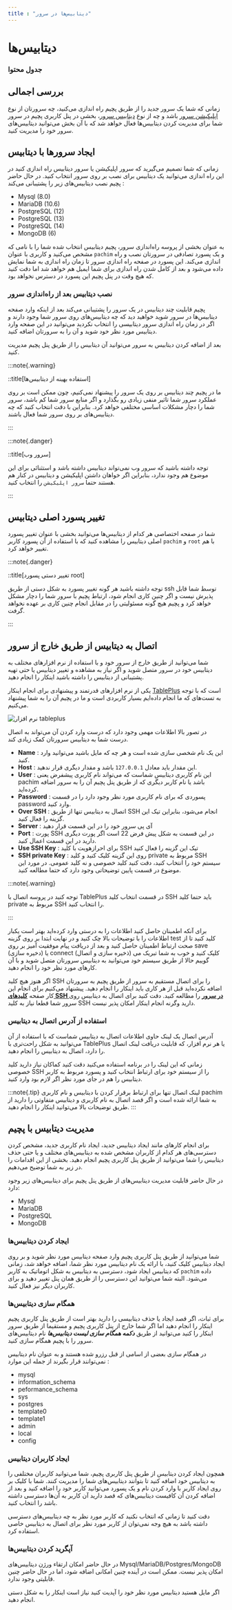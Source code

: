 ```yaml
---
title : "دیتابیس‌ها در سرور"
---
```


# دیتابیس‌ها 

### جدول محتوا

## بررسی اجمالی
<div id="25951379959"><script type="text/JavaScript" src="https://www.aparat.com/embed/NGtIq?data[rnddiv]=25951379959&data[responsive]=yes"></script></div>

زمانی که شما یک سرور جدید را از طریق پچیم راه اندازی می‌کنید، چه سرورتان از نوع [اپلیکیشن سرور](/servers/types#سرور-اپلیکیشن) باشد و چه از نوع [دیتابیس سرور](/servers/types#سرور-دیتابیس)، بخشی در پنل کاربری پچیم در سرور شما برای مدیریت کردن دیتابیس‌ها فعال خواهد شد که با آن بخش می‌توانید دیتابیس‌های سرور خود را مدیریت کنید.

## ایجاد سرورها با دیتابیس 

زمانی که شما تصمیم می‌گیرید که سرور اپلیکیشن یا سرور دیتابیس راه اندازی کنید در این راه اندازی می‌توانید یک دیتابیس برای نصب بر روی سرور انتخاب کنید. در حال حاضر پچیم نصب دیتابیس‌های زیر را پشتیبانی می‌کند : 

- Mysql (8.0)
- MariaDB (10.6)
- PostgreSQL (12)
- PostgreSQL (13)
- PostgreSQL (14)
- MongoDB (6)

به عنوان بخشی از پروسه راه‌اندازی سرور، پچیم دیتابیس انتخاب شده شما را با نامی که مشخص می‌کنید و کاربری با عنوان `pachim` و یک پسورد تصادفی در سرورتان نصب و راه اندازی می‌کند. این پسورد در صفحه راه اندازی سرور تا زمان راه اندازی به شما نمایش داده می‌شود و بعد از کامل شدن راه اندازی برای شما ایمیل هم خواهد شد اما دقت کنید که هیچ وقت در پنل پچیم این پسورد در دسترس نخواهد بود.

### نصب دیتابیس بعد از راه‌اندازی سرور 

پچیم قابلیت چند دیتابیس در یک سرور را پشتیبانی می‌کند بعد از اینکه وارد صفحه دیتابیس‌ها در سرور شوید خواهید دید که چه دیتابیس‌های روی سرور شما وجود دارند و اگر در زمان راه اندازی سرور دیتابیسی را انتخاب نکردید می‌توانید در این صفحه وارد دیتابیس مورد نظر خود شوید و آن را به سرورتان اضافه کنید. 

بعد از اضافه کردن دیتابیس به سرور می‌توانید آن دیتابیس را از طریق پنل پچیم مدیریت کنید. 

:::note{.warning}

::title[استفاده بهینه از دیتابیس‌ها]

ما در پچیم چند دیتابیس بر روی یک سرور را پیشنهاد نمی‌کنیم، چون ممکن است بر روی عملکرد سرور شما تاثیر منفی زیادی رو بگذارد و اگر منابع سرور شما کم باشد، سرور شما را دچار مشکلات اساسی مختلفی خواهد کرد. بنابراین با دقت انتخاب کنید که چه دیتابیس‌های بر روی سرور شما فعال باشند.

:::

:::note{.danger}

::title[سرور وب]

توجه داشته باشید که سرور وب نمی‌تواند دیتابیس داشته باشد و استثنائی برای این موضوع هم وجود ندارد، بنابراین اگر خواهان داشتن اپلیکیشن و دیتابیس در کنار هم هستند حتما `سرور اپلیکیشن` را انتخاب کنید.

:::
## تغییر پسورد اصلی دیتابیس

شما در صفحه اختصاصی هر کدام از دیتابیس‌ها می‌توانید بخشی با عنوان تغییر پسورد اصلی دیتابیس را مشاهده کنید که با استفاده از آن پسورد کاربر `pachim` و `root` با هم تغییر خواهد کرد.

:::note{.danger}

::title[تغییر دستی پسورد root]

توجه داشته باشید هر گونه تغییر پسورد به شکل دستی از طریق ssh توسط شما قابل پذیرش نیست و اگر چنین کاری انجام شود، ارتباط پچیم با سرور شما را دچار مشکل خواهد کرد و پچیم هیچ گونه مسئولیتی را در مقابل انجام چنین کاری بر عهده نخواهد گرفت.

::: 

## اتصال به دیتابیس از طریق خارج از سرور

شما می‌توانید از طریق خارج از سرور خود و با استفاده از نرم افزارهای مختلف به دیتابیس خود در سرور متصل شوید و اگر نیاز به مشاهده و تغییر دیتابیس یا حتی تهیه پشتیبانی از دیتابیس را داشته باشید اینکار را انجام دهید.

یکی از نرم افزارهای قدرتمند و پیشنهادی برای انجام اینکار [TablePlus](https://tableplus.com/) است که با توجه به تست‌های که ما انجام داده‌ایم بسیار کاربردی است و ما در پچیم آن را به شما پیشنهاد می‌کنیم. 

![نرم افزار tableplus](/img/tableplus.png)

در تصور بالا اطلاعات مهمی وجود دارد که درست وارد کردن آن می‌تواند به اتصال درست شما به دیتابیس سرورتان کمک زیادی کند.

- **Name** : این یک نام شخصی سازی شده است و هر چه که مایل باشید می‌توانید وارد کنید.
- **Host** : این مقدار باید معادل `127.0.0.1` باشد و مقدار دیگری قرار ندهید.
- **User** : این نام کاربری دیتابیس شماست که می‌تواند نام کاربری پیشفرض یعنی pachim باشد یا نام کاربر دیگری که از طریق پنل پچیم آن را به سرور اضافه کرده‌اید.
- **Password** : پسوردی که برای نام کاربری مورد نظر وجود دارد را در قسمت password وارد کنید.
- **Over SSH** : اتصال به دیتابیس تنها از طریق SSH انجام می‌شود، بنابراین تیک این گزینه را فعال کنید.
- **Server** : آی پی سرور خود را در این قسمت قرار دهید
- **Port** : پورت SSH در این قسمت به شکل پیش فرض 22 است اگر پورت دیگری دارید در این قسمت اعمال کنید.
- **Use SSH Key** : برای احرازهویت با کلید SSH تیک این گزینه را فعال کنید 
- **SSH private Key** : روی این گزینه کلیک کنید و کلید private مربوط به SSH سیستم خود را انتخاب کنید، دقت کنید کلید خصوصی و نه کلید عمومی. در مورد این موضوع در قسمت پایین توضیحاتی وجود دارد که حتما مطالعه کنید.

:::note{.warning}

توجه کنید در پروسه اتصال با TablePlus در قسمت انتخاب کلید SSH باید حتما کلید private مربوط به SSH را انتخاب کنید.

:::

برای آنکه اطمینان حاصل کنید اطلاعات را به درستی وارد کرده‌اید بهتر است یکبار اطلاعات را با توضیحات بالا چک کنید و در نهایت ابتدا بر روی گزینه test کلید کنید تا از صحت ارتباط اطمینان حاصل کنید و بعد از دریافت پیام موفقیت آمیز بر روی save (دخیره سازی) یا connect (ذخیره سازی و اتصال) کلیک کنید و خوب به شما تبریک می گوییم حالا از طریق سیستم خود می‌توانید به دیتابیس سرورتان متصل شوید و با آن کارهای مورد نظر خود را انجام دهید. 

اگر هنوز هیچ کلید SSH را برای اتصال مستقیم به سرور از طریق پچیم به سرورتان اضافه نکرده‌اید قبل از هر کاری باید اینکار را انجام دهید. پیشنهاد می‌کنیم برای انجام این کار صفحه [**کلیدهای SSH در سرور**](/servers/ssh) را مطالعه کنید. دقت کنید برای اتصال به دیتابیس روی سرور شما قطعا نیاز به کلید SSH دارید وگرنه انجام اینکار امکان پذیر نیست.



### استفاده از آدرس اتصال به دیتابیس 

آدرس اتصال یک لینک حاوی اطلاعات اتصال به دیتابیس شماست که با استفاده از آن می‌توانید به شکل راحت‌تری با TablePlus یا هر نرم افزار، که قابلیت دریافت لینک اتصال را دارد، اتصال به دیتابیس را انجام دهید.

زمانی که این لینک را در برنامه استفاده می‌کنید دقت کنید کماکان نیاز دارید کلید خصوصی SSH را از سیستم خود برای ارتباط انتخاب کنید و پسورد مربوط به کاربر دیتابیس را هم در جای مورد نظر اگر لازم بود وارد کنید.

:::note{.tip}
لینک اتصال تنها برای ارتباط برقرار کردن با دیتابیس و نام کاربری pachim به شما ارائه شده است و اگر قصد اتصال به نام کاربری و دیتابیس متفاوتی را دارید از طریق توضیحات بالا می‌توانید اینکار را انجام دهید.
:::


## مدیریت دیتابیس با پچیم

برای انجام کارهای مانند ایجاد دیتابیس جدید، ایجاد نام کاربری جدید، مشخص کردن دسترسی‌های هر کدام از کاربران مشخص شده به دیتابیس‌های مختلف و یا حتی حذف دیتابیس را شما می‌توانید از طریق پنل کاربری پچیم انجام دهید. بخشی از این اقدامات را در زیر به شما توضیح می‌دهیم.

در حال حاضر قابلیت مدیریت دیتابیس‌های از طریق پنل پچیم برای دیتابیس‌های زیر وجود دارد‌:

- Mysql
- MariaDB
- PostgreSQL
- MongoDB

### ایجاد کردن دیتابیس‌ها 

شما می‌توانید از طریق پنل کاربری پچیم وارد صفحه دیتابیس مورد نظر شوید و بر روی ایجاد دیتابیس کلیک کنید، با ارائه یک نام دیتابیس مورد نظر شما، اضافه خواهد شد، زمانی که دیتابیس ایجاد شود، دسترسی به دیتابیس به شکل اتوماتیک به کاربر `pachim` داده می‌شود. البته شما می‌توانید این دسترسی را از طریق همان پنل تغییر دهید و برای کاربران دیگر نیز فعال کنید. 

### همگام سازی دیتابیس‌ها 

برای ثبات، اگر قصد ایجاد یا حذف دیتابیسی را دارید بهتر است از طریق پنل کاربری پچیم اینکار را انجام دهید اما اگر شما خارج از پنل کاربری پچیم و مستقیما از طریق سرور اینکار را کنید می‌توانید از طریق **_دکمه همگام سازی لیست دیتابیس‌ها_** نام دیتابیس‌های سرور  را با پچیم همگام سازی کنید.

در همگام سازی بعضی از اسامی از قبل رزرو شده هستند و به عنوان نام دیتابیس نمی‌توانند قرار بگیرند از جمله این موارد :

- mysql
- information_schema
- peformance_schema
- sys
- postgres
- template0
- template1
- admin
- local
- config

### ایجاد کاربران دیتابیس

همچون ایجاد کردن دیتابیس از طریق پنل کاربری پچیم، شما می‌توانید کاربران مختلفی را به دیتابیس خود اضافه کنید تا بتوانند دیتابیس‌های شما را مدیریت کنند. شما با کلیک بر روی ایجاد کاربر با وارد کردن نام و یک پسورد می‌توانید کاربر خود را اضافه کنید و بعد از اضافه کردن آن کافیست دیتابیس‌های که قصد دارید آن کاربر به آن‌ها دسترسی داشته باشد را انتخاب کنید. 

دقت کنید تا زمانی که انتخاب نکنید که کاربر مورد نظر به چه دیتابیس‌های دسترسی داشته باشد به هیچ وجه نمی‌توان از کاربر مورد نظر برای اتصال به دیتابیس خاصی استفاده کرد. 

### آپگرید کردن دیتابیس‌ها 

در حال حاضر امکان ارتقاء ورژن دیتابیس‌های Mysql/MariaDB/Postgres/MongoDB امکان پذیر نیست. ممکن است در آینده چنین امکانی اضافه شود، اما در حال حاضر چنین قابلیتی وجود ندارد.

اگر مایل هستید دیتابیس مورد نظر خود را آپدیت کنید نیاز است اینکار را به شکل دستی انجام دهید.
